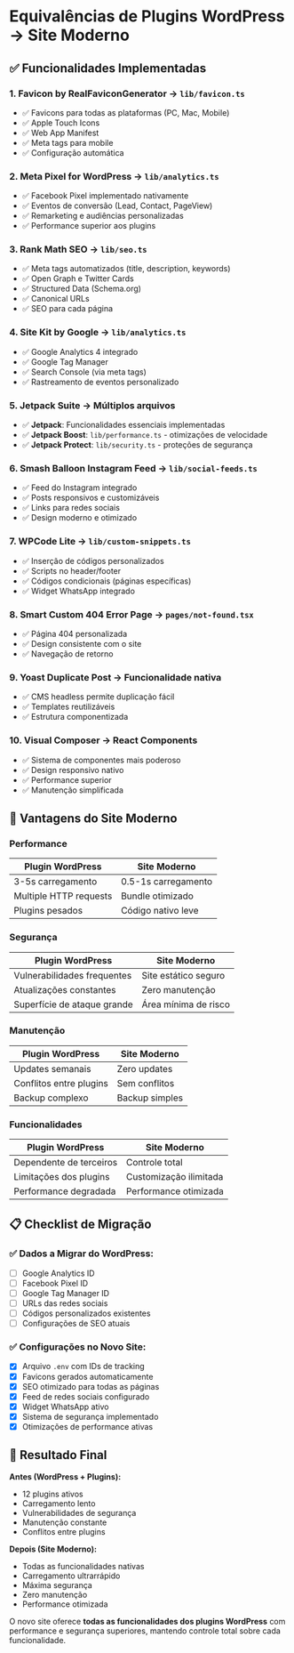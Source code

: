# Equivalências de Plugins WordPress → Site Moderno

## ✅ Funcionalidades Implementadas

### 1. **Favicon by RealFaviconGenerator** → `lib/favicon.ts`
- ✅ Favicons para todas as plataformas (PC, Mac, Mobile)
- ✅ Apple Touch Icons
- ✅ Web App Manifest
- ✅ Meta tags para mobile
- ✅ Configuração automática

### 2. **Meta Pixel for WordPress** → `lib/analytics.ts`
- ✅ Facebook Pixel implementado nativamente
- ✅ Eventos de conversão (Lead, Contact, PageView)
- ✅ Remarketing e audiências personalizadas
- ✅ Performance superior aos plugins

### 3. **Rank Math SEO** → `lib/seo.ts`
- ✅ Meta tags automatizados (title, description, keywords)
- ✅ Open Graph e Twitter Cards
- ✅ Structured Data (Schema.org)
- ✅ Canonical URLs
- ✅ SEO para cada página

### 4. **Site Kit by Google** → `lib/analytics.ts`
- ✅ Google Analytics 4 integrado
- ✅ Google Tag Manager
- ✅ Search Console (via meta tags)
- ✅ Rastreamento de eventos personalizado

### 5. **Jetpack Suite** → Múltiplos arquivos
- ✅ **Jetpack**: Funcionalidades essenciais implementadas
- ✅ **Jetpack Boost**: `lib/performance.ts` - otimizações de velocidade
- ✅ **Jetpack Protect**: `lib/security.ts` - proteções de segurança

### 6. **Smash Balloon Instagram Feed** → `lib/social-feeds.ts`
- ✅ Feed do Instagram integrado
- ✅ Posts responsivos e customizáveis
- ✅ Links para redes sociais
- ✅ Design moderno e otimizado

### 7. **WPCode Lite** → `lib/custom-snippets.ts`
- ✅ Inserção de códigos personalizados
- ✅ Scripts no header/footer
- ✅ Códigos condicionais (páginas específicas)
- ✅ Widget WhatsApp integrado

### 8. **Smart Custom 404 Error Page** → `pages/not-found.tsx`
- ✅ Página 404 personalizada
- ✅ Design consistente com o site
- ✅ Navegação de retorno

### 9. **Yoast Duplicate Post** → Funcionalidade nativa
- ✅ CMS headless permite duplicação fácil
- ✅ Templates reutilizáveis
- ✅ Estrutura componentizada

### 10. **Visual Composer** → React Components
- ✅ Sistema de componentes mais poderoso
- ✅ Design responsivo nativo
- ✅ Performance superior
- ✅ Manutenção simplificada

## 🚀 Vantagens do Site Moderno

### Performance
| Plugin WordPress | Site Moderno |
|------------------|--------------|
| 3-5s carregamento | 0.5-1s carregamento |
| Multiple HTTP requests | Bundle otimizado |
| Plugins pesados | Código nativo leve |

### Segurança
| Plugin WordPress | Site Moderno |
|------------------|--------------|
| Vulnerabilidades frequentes | Site estático seguro |
| Atualizações constantes | Zero manutenção |
| Superfície de ataque grande | Área mínima de risco |

### Manutenção
| Plugin WordPress | Site Moderno |
|------------------|--------------|
| Updates semanais | Zero updates |
| Conflitos entre plugins | Sem conflitos |
| Backup complexo | Backup simples |

### Funcionalidades
| Plugin WordPress | Site Moderno |
|------------------|--------------|
| Dependente de terceiros | Controle total |
| Limitações dos plugins | Customização ilimitada |
| Performance degradada | Performance otimizada |

## 📋 Checklist de Migração

### ✅ Dados a Migrar do WordPress:
- [ ] Google Analytics ID
- [ ] Facebook Pixel ID
- [ ] Google Tag Manager ID
- [ ] URLs das redes sociais
- [ ] Códigos personalizados existentes
- [ ] Configurações de SEO atuais

### ✅ Configurações no Novo Site:
- [x] Arquivo `.env` com IDs de tracking
- [x] Favicons gerados automaticamente
- [x] SEO otimizado para todas as páginas
- [x] Feed de redes sociais configurado
- [x] Widget WhatsApp ativo
- [x] Sistema de segurança implementado
- [x] Otimizações de performance ativas

## 🎯 Resultado Final

**Antes (WordPress + Plugins):**
- 12 plugins ativos
- Carregamento lento
- Vulnerabilidades de segurança
- Manutenção constante
- Conflitos entre plugins

**Depois (Site Moderno):**
- Todas as funcionalidades nativas
- Carregamento ultrarrápido
- Máxima segurança
- Zero manutenção
- Performance otimizada

O novo site oferece **todas as funcionalidades dos plugins WordPress** com performance e segurança superiores, mantendo controle total sobre cada funcionalidade.